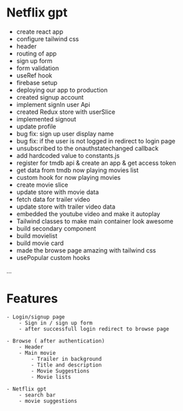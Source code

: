 # Netflix gpt

- create react app
- configure tailwind css
- header
- routing of app
- sign up form
- form validation
- useRef hook
- firebase setup
- deploying our app to production
- created signup account
- implement signIn user Api
- created Redux store with userSlice
- implemented signout
- update profile 
- bug fix: sign up user display name
- bug fix: if the user is not logged in redirect to login page 
- unsubscribed to the onauthstatechanged callback
- add hardcoded value to constants.js
- register for tmdb api & create an app & get access token
- get data from tmdb now playing movies list
- custom hook for now playing movies
- create movie slice
- update store with movie data
- fetch data for trailer video
- update store with trailer video data
- embedded the youtube video and make it autoplay
- Tailwind classes to make main container look awesome
- build secondary component
- build movielist
- build movie card
- made the browse page amazing with tailwind css
- usePopular custom hooks



...
# Features
    - Login/signup page
        - Sign in / sign up form
        - after successfull login redirect to browse page
        
    - Browse ( after authentication)
        - Header
        - Main movie
            - Trailer in background
            - Title and description
            - Movie Suggestions
            - Movie lists 

    - Netflix gpt
        - search bar
        - movie suggestions